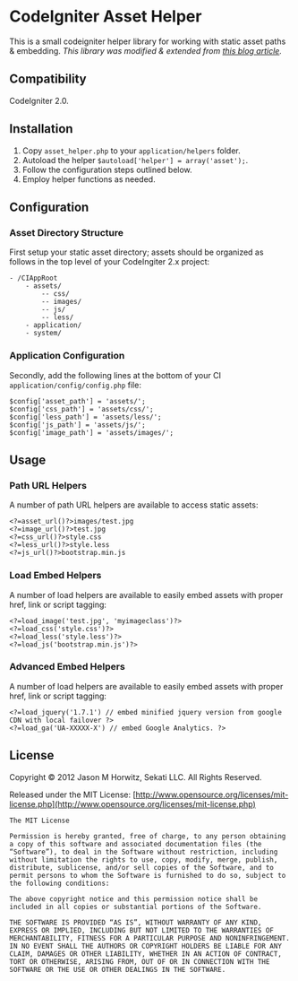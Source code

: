 
CodeIgniter Asset Helper
============================

This is a small codeigniter helper library for working with static asset paths & embedding. _This library was modified & extended from [this blog article](http://robotslacker.com/2010/11/dynamically-combine-and-minify-your-javascript-and-css-files-with-codeigniter/)._

  
Compatibility
-------------------------------------

CodeIgniter 2.0.


Installation
-------------------------------------

1. Copy `asset_helper.php` to your `application/helpers` folder.
2. Autoload the helper `$autoload['helper'] = array('asset');`.
3. Follow the configuration steps outlined below.
4. Employ helper functions as needed.


Configuration
-------------------------------------


### Asset Directory Structure

First setup your static asset directory; assets should be organized as follows in the top level of your CodeIngiter 2.x project: 

	- /CIAppRoot
		- assets/
			-- css/
			-- images/
			-- js/
			-- less/
		- application/
		- system/
		
		
### Application Configuration	

Secondly, add the following lines at the bottom of your CI `application/config/config.php` file:

	$config['asset_path'] = 'assets/';
	$config['css_path'] = 'assets/css/';
	$config['less_path'] = 'assets/less/';
	$config['js_path'] = 'assets/js/';
	$config['image_path'] = 'assets/images/';
	
	
Usage
-------------------------------------


### Path URL Helpers

A number of path URL helpers are available to access static assets:

	<?=asset_url()?>images/test.jpg
	<?=image_url()?>test.jpg
	<?=css_url()?>style.css
	<?=less_url()?>style.less
	<?=js_url()?>bootstrap.min.js

	
### Load Embed Helpers

A number of load helpers are available to easily embed assets with proper href, link or script tagging:

	<?=load_image('test.jpg', 'myimageclass')?>
	<?=load_css('style.css')?>
	<?=load_less('style.less')?>	
	<?=load_js('bootstrap.min.js')?>
	

### Advanced Embed Helpers

A number of load helpers are available to easily embed assets with proper href, link or script tagging:

	<?=load_jquery('1.7.1') // embed minified jquery version from google CDN with local failover ?>
	<?=load_ga('UA-XXXXX-X') // embed Google Analytics. ?>	

  	
License
-------------------------------------

Copyright © 2012 Jason M Horwitz, Sekati LLC. All Rights Reserved.

Released under the MIT License: [http://www.opensource.org/licenses/mit-license.php](http://www.opensource.org/licenses/mit-license.php)

	The MIT License

	Permission is hereby granted, free of charge, to any person obtaining a copy of this software and associated documentation files (the “Software”), to deal in the Software without restriction, including without limitation the rights to use, copy, modify, merge, publish, distribute, sublicense, and/or sell copies of the Software, and to permit persons to whom the Software is furnished to do so, subject to the following conditions:

	The above copyright notice and this permission notice shall be included in all copies or substantial portions of the Software.

	THE SOFTWARE IS PROVIDED “AS IS”, WITHOUT WARRANTY OF ANY KIND, EXPRESS OR IMPLIED, INCLUDING BUT NOT LIMITED TO THE WARRANTIES OF MERCHANTABILITY, FITNESS FOR A PARTICULAR PURPOSE AND NONINFRINGEMENT. IN NO EVENT SHALL THE AUTHORS OR COPYRIGHT HOLDERS BE LIABLE FOR ANY CLAIM, DAMAGES OR OTHER LIABILITY, WHETHER IN AN ACTION OF CONTRACT, TORT OR OTHERWISE, ARISING FROM, OUT OF OR IN CONNECTION WITH THE SOFTWARE OR THE USE OR OTHER DEALINGS IN THE SOFTWARE.	
	
